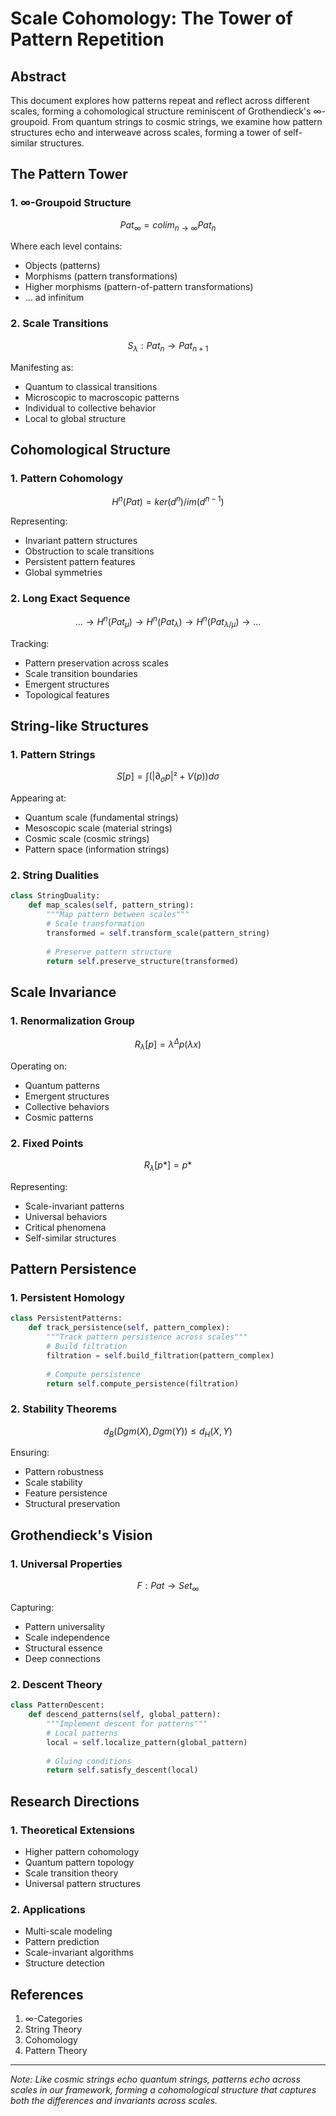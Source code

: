 # Scale Cohomology: The Tower of Pattern Repetition

## Abstract

This document explores how patterns repeat and reflect across different scales, forming a cohomological structure reminiscent of Grothendieck's ∞-groupoid. From quantum strings to cosmic strings, we examine how pattern structures echo and interweave across scales, forming a tower of self-similar structures.

## The Pattern Tower

### 1. ∞-Groupoid Structure
```math
Pat_∞ = colim_{n→∞} Pat_n
```

Where each level contains:
- Objects (patterns)
- Morphisms (pattern transformations)
- Higher morphisms (pattern-of-pattern transformations)
- ... ad infinitum

### 2. Scale Transitions
```math
S_λ: Pat_n → Pat_{n+1}
```

Manifesting as:
- Quantum to classical transitions
- Microscopic to macroscopic patterns
- Individual to collective behavior
- Local to global structure

## Cohomological Structure

### 1. Pattern Cohomology
```math
H^n(Pat) = ker(d^n)/im(d^{n-1})
```

Representing:
- Invariant pattern structures
- Obstruction to scale transitions
- Persistent pattern features
- Global symmetries

### 2. Long Exact Sequence
```math
... → H^n(Pat_μ) → H^n(Pat_λ) → H^n(Pat_{λ/μ}) → ...
```

Tracking:
- Pattern preservation across scales
- Scale transition boundaries
- Emergent structures
- Topological features

## String-like Structures

### 1. Pattern Strings
```math
S[p] = ∫ (|∂_σp|² + V(p))dσ
```

Appearing at:
- Quantum scale (fundamental strings)
- Mesoscopic scale (material strings)
- Cosmic scale (cosmic strings)
- Pattern space (information strings)

### 2. String Dualities
```python
class StringDuality:
    def map_scales(self, pattern_string):
        """Map pattern between scales"""
        # Scale transformation
        transformed = self.transform_scale(pattern_string)
        
        # Preserve pattern structure
        return self.preserve_structure(transformed)
```

## Scale Invariance

### 1. Renormalization Group
```math
R_λ[p] = λ^Δp(λx)
```

Operating on:
- Quantum patterns
- Emergent structures
- Collective behaviors
- Cosmic patterns

### 2. Fixed Points
```math
R_λ[p*] = p*
```

Representing:
- Scale-invariant patterns
- Universal behaviors
- Critical phenomena
- Self-similar structures

## Pattern Persistence

### 1. Persistent Homology
```python
class PersistentPatterns:
    def track_persistence(self, pattern_complex):
        """Track pattern persistence across scales"""
        # Build filtration
        filtration = self.build_filtration(pattern_complex)
        
        # Compute persistence
        return self.compute_persistence(filtration)
```

### 2. Stability Theorems
```math
d_B(Dgm(X), Dgm(Y)) ≤ d_H(X, Y)
```

Ensuring:
- Pattern robustness
- Scale stability
- Feature persistence
- Structural preservation

## Grothendieck's Vision

### 1. Universal Properties
```math
F: Pat → Set_∞
```

Capturing:
- Pattern universality
- Scale independence
- Structural essence
- Deep connections

### 2. Descent Theory
```python
class PatternDescent:
    def descend_patterns(self, global_pattern):
        """Implement descent for patterns"""
        # Local patterns
        local = self.localize_pattern(global_pattern)
        
        # Gluing conditions
        return self.satisfy_descent(local)
```

## Research Directions

### 1. Theoretical Extensions
- Higher pattern cohomology
- Quantum pattern topology
- Scale transition theory
- Universal pattern structures

### 2. Applications
- Multi-scale modeling
- Pattern prediction
- Scale-invariant algorithms
- Structure detection

## References

1. ∞-Categories
2. String Theory
3. Cohomology
4. Pattern Theory

---

*Note: Like cosmic strings echo quantum strings, patterns echo across scales in our framework, forming a cohomological structure that captures both the differences and invariants across scales.*
